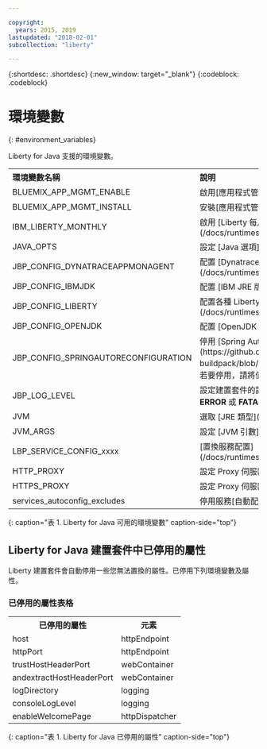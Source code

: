 ```yaml
---

copyright:
  years: 2015, 2019
lastupdated: "2018-02-01"
subcollection: "liberty"

---
```


{:shortdesc: .shortdesc}
{:new_window: target="_blank"}
{:codeblock: .codeblock}


# 環境變數
{: #environment_variables}

Liberty for Java 支援的環境變數。

<table>
<tr>
<th align="left">環境變數名稱</th>
<th align="left">說明</th>
</tr>

<tr>
<td>BLUEMIX_APP_MGMT_ENABLE</td>
<td>啟用[應用程式管理公用程式](/docs/runtimes-common/app_mng.html)</td>
</tr>

<tr>
<td>BLUEMIX_APP_MGMT_INSTALL</td>
<td>安裝[應用程式管理公用程式](/docs/runtimes-common/app_mng.html)</td>
</tr>

<tr>
<td>IBM_LIBERTY_MONTHLY</td>
<td>啟用 [Liberty 每月版本運行環境](/docs/runtimes/liberty/usingMonthlyRuntime.html)</td>
</tr>

<tr>
<td>JAVA_OPTS</td>
<td>設定 [Java 選項](/docs/runtimes/liberty/customizingJRE.html)</td>
</tr>

<tr>
<td>JBP_CONFIG_DYNATRACEAPPMONAGENT</td>
<td>配置 [Dynatrace 代理程式位置資訊](/docs/runtimes/liberty/monitoring/dynatrace.html#configuring_liberty_app)</td>
</tr>

<tr>
<td>JBP_CONFIG_IBMJDK </td>
<td>配置 [IBM JRE 版本](/docs/runtimes/liberty/customizingJRE.html)</td>
</tr>

<tr>
<td>JBP_CONFIG_LIBERTY</td>
<td>配置各種 Liberty 運行環境選項，包括 [WAR 檔或 EAR 檔的特性](/docs/runtimes/liberty/optionsForPushing.html#stand_alone_apps)</td>
</tr>

<tr>
<td>JBP_CONFIG_OPENJDK</td>
<td>配置 [OpenJDK 版本](/docs/runtimes/liberty/customizingJRE.html)</td>
</tr>

<tr>
<td>JBP_CONFIG_SPRINGAUTORECONFIGURATION </td>
<td>停用 [Spring Auto-Reconfiguration 架構](https://github.com/cloudfoundry/java-buildpack/blob/master/docs/framework-spring_auto_reconfiguration.md)。若要停用，請將值設為 enabled: false。</td>
</tr>

<tr>
<td>JBP_LOG_LEVEL</td>
<td>設定建置套件的記載層次。可能值：<b>DEBUG</b>、<b>INFO</b>（預設值）、<b>WARN</b>、<b>ERROR</b> 或 <b>FATAL</b></td>
</tr>

<tr>
<td>JVM</td>
<td>選取 [JRE 類型](/docs/runtimes/liberty/customizingJRE.html)</td>
</tr>

<tr>
<td>JVM_ARGS</td>
<td>設定 [JVM 引數](/docs/runtimes/liberty/customizingJRE.html)</td>
</tr>

<tr>
<td>LBP_SERVICE_CONFIG_xxxx</td>
<td>[置換服務配置](/docs/runtimes/liberty/autoConfig.html#override_service_config)</td>
</tr>

<tr>
<td>HTTP_PROXY</td>
<td>設定 Proxy 伺服器資訊</td>
</tr>

<tr>
<td>HTTPS_PROXY</td>
<td>設定 Proxy 伺服器資訊</td>
</tr>

<tr>
<td>services_autoconfig_excludes</td>
<td>停用服務[自動配置](/docs/runtimes/liberty/autoConfig.html#opting_out)。</td>
</tr>
</table>
{: caption="表 1. Liberty for Java 可用的環境變數" caption-side="top"}

## Liberty for Java 建置套件中已停用的屬性

Liberty 建置套件會自動停用一些您無法置換的屬性。已停用下列環境變數及屬性。

### 已停用的屬性表格

<table>
<tr>
<th>已停用的屬性</th>
<th>元素</th>
</tr>

<tr>
<td>host</td>
<td>httpEndpoint</td>
</tr>

<tr>
<td>httpPort</td>
<td>httpEndpoint</td>
</tr>

<tr>
<td>trustHostHeaderPort</td>
<td>webContainer</td>
</tr>

<tr>
<td>andextractHostHeaderPort</td>
<td>webContainer</td>
</tr>

<tr>
<td>logDirectory</td>
<td>logging</td>
</tr>

<tr>
<td>consoleLogLevel</td>
<td>logging</td>
</tr>

<tr>
<td>enableWelcomePage</td>
<td>httpDispatcher</td>
</tr>
</table>
{: caption="表 1. Liberty for Java 已停用的屬性" caption-side="top"}
